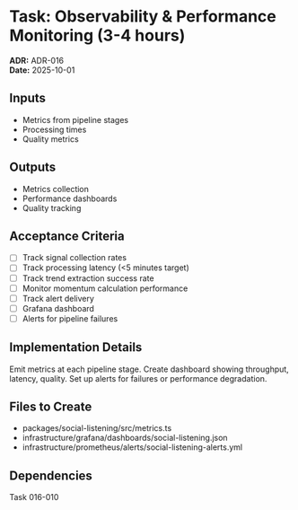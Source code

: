 # Task: Observability & Performance Monitoring (3-4 hours)
**ADR:** ADR-016  
**Date:** 2025-10-01

## Inputs
- Metrics from pipeline stages
- Processing times
- Quality metrics

## Outputs
- Metrics collection
- Performance dashboards
- Quality tracking

## Acceptance Criteria
- [ ] Track signal collection rates
- [ ] Track processing latency (<5 minutes target)
- [ ] Track trend extraction success rate
- [ ] Monitor momentum calculation performance
- [ ] Track alert delivery
- [ ] Grafana dashboard
- [ ] Alerts for pipeline failures

## Implementation Details
Emit metrics at each pipeline stage. Create dashboard showing throughput, latency, quality. Set up alerts for failures or performance degradation.

## Files to Create
- packages/social-listening/src/metrics.ts
- infrastructure/grafana/dashboards/social-listening.json
- infrastructure/prometheus/alerts/social-listening-alerts.yml

## Dependencies
Task 016-010